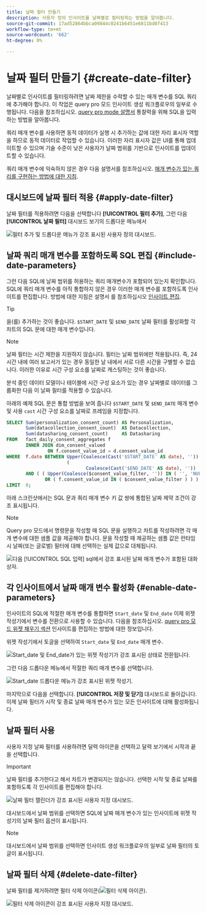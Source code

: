 ```yaml
---
title: 날짜 필터 만들기
description: 사용자 정의 인사이트를 날짜별로 필터링하는 방법을 알아봅니다.
source-git-commit: 17ad52864bbca09844c0241b6451e6811bd8f413
workflow-type: tm+mt
source-wordcount: '662'
ht-degree: 0%

---
```


# 날짜 필터 만들기 {#create-date-filter}

날짜별로 인사이트를 필터링하려면 날짜 제한을 수락할 수 있는 매개 변수를 SQL 쿼리에 추가해야 합니다. 이 작업은 query pro 모드 인사이트 생성 워크플로우의 일부로 수행됩니다. 다음을 참조하십시오. [query pro mode 설명서](#query-pro-mode) 통찰력을 위해 SQL을 입력하는 방법을 알아봅니다.

쿼리 매개 변수를 사용하면 동적 데이터가 실행 시 추가하는 값에 대한 자리 표시자 역할을 하므로 동적 데이터로 작업할 수 있습니다. 이러한 자리 표시자 값은 UI를 통해 업데이트할 수 있으며 기술 수준이 낮은 사용자가 날짜 범위를 기반으로 인사이트를 업데이트할 수 있습니다.

쿼리 매개 변수에 익숙하지 않은 경우 다음 설명서를 참조하십시오. [매개 변수가 있는 쿼리를 구현하는 방법에 대한 지침](../../../../query-service/ui/parameterized-queries.md).

## 대시보드에 날짜 필터 적용 {#apply-date-filter}

날짜 필터를 적용하려면 다음을 선택합니다 **[!UICONTROL 필터 추가]**, 그런 다음 **[!UICONTROL 날짜 필터]** 대시보드 보기의 드롭다운 메뉴에서

![필터 추가 및 드롭다운 메뉴가 강조 표시된 사용자 정의 대시보드.](../../../images/customizable-insights/add-filter.png)

## 날짜 쿼리 매개 변수를 포함하도록 SQL 편집 {#include-date-parameters}

그런 다음 SQL에 날짜 범위를 허용하는 쿼리 매개변수가 포함되어 있는지 확인합니다. SQL에 쿼리 매개 변수를 아직 통합하지 않은 경우 이러한 매개 변수를 포함하도록 인사이트를 편집합니다. 방법에 대한 지침은 설명서 를 참조하십시오 [인사이트 편집](../query-pro-mode.md#edit).

>[!TIP]
>
>을(를) 추가하는 것이 좋습니다. `$START_DATE` 및 `$END_DATE` 날짜 필터를 활성화할 각 차트의 SQL 문에 대한 매개 변수입니다.

>[!NOTE]
>
>날짜 필터는 시간 제한을 지원하지 않습니다. 필터는 날짜 범위에만 적용됩니다. 즉, 24시간 내에 여러 보고서가 있는 경우 동일한 날 내에서 서로 다른 시간을 구별할 수 없습니다. 이러한 이유로 시간 구성 요소를 날짜로 캐스팅하는 것이 좋습니다.

분석 중인 데이터 모델이나 테이블에 시간 구성 요소가 있는 경우 날짜별로 데이터를 그룹화한 다음 이 날짜 필터를 적용할 수 있습니다.

아래의 예제 SQL 문은 통합 방법을 보여 줍니다 `$START_DATE` 및 `$END_DATE` 매개 변수 및 사용 `cast` 시간 구성 요소를 날짜로 프레임을 지정합니다.

```sql
SELECT Sum(personalization_consent_count) AS Personalization,
       Sum(datacollection_consent_count)  AS Datacollection,
       Sum(datasharing_consent_count)     AS Datasharing
FROM   fact_daily_consent_aggregates f
       INNER JOIN dim_consent_valued
               ON f.consent_value_id = d.consent_value_id
WHERE  f.date BETWEEN Upper(Coalesce(Cast('$START_DATE' AS date), '')) AND Upper
                      (
                             Coalesce(Cast('$END_DATE' AS date), ''))
       AND ( ( Upper(Coalesce($consent_value_filter, '')) IN ( '', 'NULL' ) )
              OR ( f.consent_value_id IN ( $consent_value_filter ) ) )
LIMIT  0; 
```

아래 스크린샷에서는 SQL 문과 쿼리 매개 변수 키 값 쌍에 통합된 날짜 제약 조건이 강조 표시됩니다.

>[!NOTE]
>
>Query pro 모드에서 명령문을 작성할 때 SQL 문을 실행하고 차트를 작성하려면 각 매개 변수에 대한 샘플 값을 제공해야 합니다. 문을 작성할 때 제공하는 샘플 값은 런타임 시 날짜(또는 글로벌) 필터에 대해 선택하는 실제 값으로 대체됩니다.

![다음 [!UICONTROL SQL 입력] sql에서 강조 표시된 날짜 매개 변수가 포함된 대화 상자.](../../../images/customizable-insights/sql-date-parameters.png)

## 각 인사이트에서 날짜 매개 변수 활성화 {#enable-date-parameters}

인사이트의 SQL에 적절한 매개 변수를 통합하면 `Start_date` 및 `End_date` 이제 위젯 작성기에서 변수를 전환으로 사용할 수 있습니다. 다음을 참조하십시오. [query pro 모드 위젯 채우기 섹션](#populate-widget) 인사이트를 편집하는 방법에 대한 정보입니다.

위젯 작성기에서 토글을 선택하여 `Start_date` 및 `End_date` 매개 변수.

![Start_date 및 End_date가 있는 위젯 작성기가 강조 표시된 상태로 전환됩니다.](../../../images/customizable-insights/widget-composer-date-filter-toggles.png)

그런 다음 드롭다운 메뉴에서 적절한 쿼리 매개 변수를 선택합니다.

![Start_date 드롭다운 메뉴가 강조 표시된 위젯 작성기.](../../../images/customizable-insights/widget-composer-date-filter-dropdown.png)

마지막으로 다음을 선택합니다. **[!UICONTROL 저장 및 닫기]** 대시보드로 돌아갑니다. 이제 날짜 필터가 시작 및 종료 날짜 매개 변수가 있는 모든 인사이트에 대해 활성화됩니다.

## 날짜 필터 사용

사용자 지정 날짜 필터를 사용하려면 달력 아이콘을 선택하고 달력 보기에서 시작과 끝을 선택합니다.

>[!IMPORTANT]
>
>날짜 필터를 추가한다고 해서 차트가 변경되지는 않습니다. 선택한 시작 및 종료 날짜를 포함하도록 각 인사이트를 편집해야 합니다.

![날짜 필터 캘린더가 강조 표시된 사용자 지정 대시보드.](../../../images/customizable-insights/date-filter.png)

대시보드에서 날짜 범위를 선택하면 SQL에 날짜 매개 변수가 있는 인사이트에 위젯 작성기의 날짜 필터 옵션이 표시됩니다.

>[!NOTE]
>
>대시보드에서 날짜 범위를 선택하면 인사이트 생성 워크플로우의 일부로 날짜 필터의 토글이 표시됩니다.

## 날짜 필터 삭제 {#delete-date-filter}

날짜 필터를 제거하려면 필터 삭제 아이콘(![필터 삭제 아이콘](../../../images/customizable-insights/delete-filter-icon.png)).

![필터 삭제 아이콘이 강조 표시된 사용자 지정 대시보드.](../../../images/customizable-insights/delete-date-filter.png)
